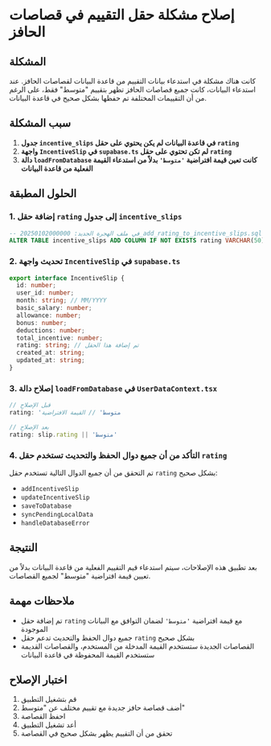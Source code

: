 # إصلاح مشكلة حقل التقييم في قصاصات الحافز

## المشكلة
كانت هناك مشكلة في استدعاء بيانات التقييم من قاعدة البيانات لقصاصات الحافز. عند استدعاء البيانات، كانت جميع قصاصات الحافز تظهر بتقييم "متوسط" فقط، على الرغم من أن التقييمات المختلفة تم حفظها بشكل صحيح في قاعدة البيانات.

## سبب المشكلة
1. **جدول `incentive_slips` في قاعدة البيانات لم يكن يحتوي على حقل `rating`**
2. **واجهة `IncentiveSlip` في `supabase.ts` لم تكن تحتوي على حقل `rating`**
3. **دالة `loadFromDatabase` كانت تعين قيمة افتراضية `'متوسط'` بدلاً من استدعاء القيمة الفعلية من قاعدة البيانات**

## الحلول المطبقة

### 1. إضافة حقل `rating` إلى جدول `incentive_slips`
```sql
-- في ملف الهجرة الجديد: 20250102000000_add_rating_to_incentive_slips.sql
ALTER TABLE incentive_slips ADD COLUMN IF NOT EXISTS rating VARCHAR(50) DEFAULT 'متوسط';
```

### 2. تحديث واجهة `IncentiveSlip` في `supabase.ts`
```typescript
export interface IncentiveSlip {
  id: number;
  user_id: number;
  month: string; // MM/YYYY
  basic_salary: number;
  allowance: number;
  bonus: number;
  deductions: number;
  total_incentive: number;
  rating: string; // تم إضافة هذا الحقل
  created_at: string;
  updated_at: string;
}
```

### 3. إصلاح دالة `loadFromDatabase` في `UserDataContext.tsx`
```typescript
// قبل الإصلاح
rating: 'متوسط' // القيمة الافتراضية

// بعد الإصلاح
rating: slip.rating || 'متوسط'
```

### 4. التأكد من أن جميع دوال الحفظ والتحديث تستخدم حقل `rating`
تم التحقق من أن جميع الدوال التالية تستخدم حقل `rating` بشكل صحيح:
- `addIncentiveSlip`
- `updateIncentiveSlip`
- `saveToDatabase`
- `syncPendingLocalData`
- `handleDatabaseError`

## النتيجة
بعد تطبيق هذه الإصلاحات، سيتم استدعاء قيم التقييم الفعلية من قاعدة البيانات بدلاً من تعيين قيمة افتراضية "متوسط" لجميع القصاصات.

## ملاحظات مهمة
- تم إضافة حقل `rating` مع قيمة افتراضية `'متوسط'` لضمان التوافق مع البيانات الموجودة
- جميع دوال الحفظ والتحديث تدعم حقل `rating` بشكل صحيح
- القصاصات الجديدة ستستخدم القيمة المدخلة من المستخدم، والقصاصات القديمة ستستخدم القيمة المحفوظة في قاعدة البيانات

## اختبار الإصلاح
1. قم بتشغيل التطبيق
2. أضف قصاصة حافز جديدة مع تقييم مختلف عن "متوسط"
3. احفظ القصاصة
4. أعد تشغيل التطبيق
5. تحقق من أن التقييم يظهر بشكل صحيح في القصاصة 